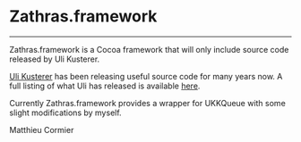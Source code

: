 
Zathras.framework
==
-----
Zathras.framework is a Cocoa framework that will only include source code released
by Uli Kusterer.

[Uli Kusterer][1] has been releasing useful source code
for many years now. A full listing of what Uli
has released is available [here][2].

Currently Zathras.framework provides a wrapper for
UKKQueue with some slight modifications by myself.  

Matthieu Cormier


  [1]: http://www.zathras.de/angelweb/blog.htm
  [2]: http://www.zathras.de/angelweb/sourcecode.htm
